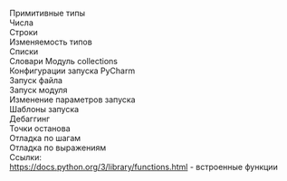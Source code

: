 Примитивные типы\
Числа\
Строки\
Изменяемость типов\
Списки\
Словари
Модуль collections\
Конфигурации запуска PyCharm\
Запуск файла\
Запуск модуля\
Изменение параметров запуска\
Шаблоны запуска\
Дебаггинг\
Точки останова\
Отладка по шагам\
Отладка по выражениям\
Ссылки:\
https://docs.python.org/3/library/functions.html - встроенные функции
